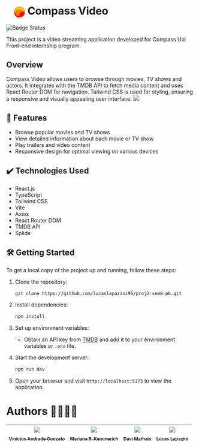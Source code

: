 # <img src="src/assets/logo/favicon.ico" alt="Logotype" style="margin-left: 20px; vertical-align: middle; width: 30px" /> Compass Video

![Badge Status](http://img.shields.io/static/v1?label=STATUS&message=FINISH&color=GREEN&style=for-the-badge)

This project is a video streaming application developed for Compass Uol Front-end internship program.

## Overview

Compass Video allows users to browse through movies, TV shows and actors. It integrates with the TMDB API to fetch media content and uses React Router DOM for navigation. Tailwind CSS is used for styling, ensuring a responsive and visually appealing user interface.
![](https://github.com/lucaslapazini95/proj2-sem8-pb/blob/main/demo-gif.gif)

## 🔨 Features

- Browse popular movies and TV shows
- View detailed information about each movie or TV show
- Play trailers and video content
- Responsive design for optimal viewing on various devices

## ✔️ Technologies Used

- React.js
- TypeScript
- Tailwind CSS
- Vite
- Axios
- React Router DOM
- TMDB API
- Splide

## 🛠️ Getting Started

To get a local copy of the project up and running, follow these steps:

1. Clone the repository:

   ```bash
   git clone https://github.com/lucaslapazini95/proj2-sem8-pb.git
   ```

2. Install dependencies:

   ```bash
   npm install
   ```

3. Set up environment variables:

   - Obtain an API key from [TMDB](https://developer.themoviedb.org/docs/getting-started) and add it to your environment variables or `.env` file.

4. Start the development server:

   ```bash
   npm run dev
   ```

5. Open your browser and visit `http://localhost:5173` to view the application.

# Authors 👨‍💻👩‍💻

| [<img loading="lazy" src="https://avatars.githubusercontent.com/u/126361791?v=4" width=115><br><sub>Vinícius Andrade Gonzato</sub>](https://github.com/Vini0100) | [<img loading="lazy" src="https://avatars.githubusercontent.com/u/123078429?v=4" width=115><br><sub>Mariana R. Kemmerich</sub>](https://github.com/marianakemmerich) | [<img loading="lazy" src="https://avatars.githubusercontent.com/u/100139909?v=4" width=115><br><sub>Davi Mathais</sub>](https://github.com/cksalmeida) | [<img loading="lazy" src="https://avatars.githubusercontent.com/u/114882852?v=4" width=115><br><sub>Lucas Lapazini</sub>](https://github.com/lucaslapazini95) |
| :--------------------------------------------------------------------------------------------------------------------------------------------------------------: | :------------------------------------------------------------------------------------------------------------------------------------------------------------------: | :----------------------------------------------------------------------------------------------------------------------------------------------------: | :-----------------------------------------------------------------------------------------------------------------------------------------------------------: |
